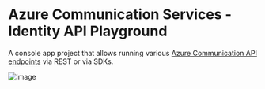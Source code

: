 # Azure Communication Services - Identity API Playground
A console app project that allows running various [Azure Communication API endpoints](https://docs.microsoft.com/en-us/azure/communication-services/) via REST or via SDKs.

![image](https://user-images.githubusercontent.com/9810625/148382362-21aebbf5-91be-4e7f-ac8a-b728924d451b.png)

